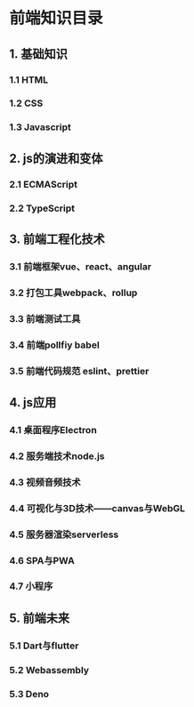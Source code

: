 # 前端知识目录

## 1. 基础知识
### 1.1 HTML
### 1.2 CSS
### 1.3 Javascript

## 2. js的演进和变体
### 2.1 ECMAScript
### 2.2 TypeScript

## 3. 前端工程化技术
### 3.1 前端框架vue、react、angular
### 3.2 打包工具webpack、rollup
### 3.3 前端测试工具
### 3.4 前端pollfiy babel
### 3.5 前端代码规范 eslint、prettier

## 4. js应用
### 4.1 桌面程序Electron
### 4.2 服务端技术node.js
### 4.3 视频音频技术
### 4.4 可视化与3D技术——canvas与WebGL
### 4.5 服务器渲染serverless
### 4.6 SPA与PWA
### 4.7 小程序

## 5. 前端未来
### 5.1 Dart与flutter
### 5.2 Webassembly
### 5.3 Deno
